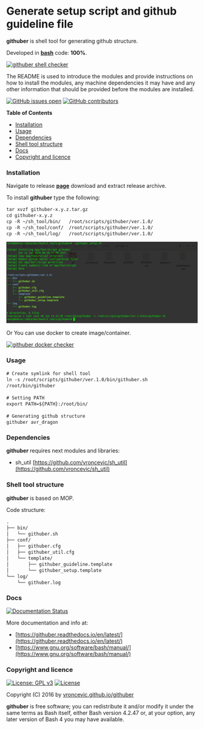 # Generate setup script and github guideline file

**githuber** is shell tool for generating github structure.

Developed in **[bash](https://en.wikipedia.org/wiki/Bash_(Unix_shell))** code: **100%**.

[![githuber shell checker](https://github.com/vroncevic/githuber/workflows/githuber%20shell%20checker/badge.svg)](https://github.com/vroncevic/githuber/actions?query=workflow%3A%22githuber+shell+checker%22)

The README is used to introduce the modules and provide instructions on
how to install the modules, any machine dependencies it may have and any
other information that should be provided before the modules are installed.

[![GitHub issues open](https://img.shields.io/github/issues/vroncevic/githuber.svg)](https://github.com/vroncevic/githuber/issues) [![GitHub contributors](https://img.shields.io/github/contributors/vroncevic/githuber.svg)](https://github.com/vroncevic/githuber/graphs/contributors)

<!-- START doctoc generated TOC please keep comment here to allow auto update -->
<!-- DON'T EDIT THIS SECTION, INSTEAD RE-RUN doctoc TO UPDATE -->
**Table of Contents**

- [Installation](#installation)
- [Usage](#usage)
- [Dependencies](#dependencies)
- [Shell tool structure](#shell-tool-structure)
- [Docs](#docs)
- [Copyright and licence](#copyright-and-licence)

<!-- END doctoc generated TOC please keep comment here to allow auto update -->

### Installation

Navigate to release **[page](https://github.com/vroncevic/githuber/releases)** download and extract release archive.

To install **githuber** type the following:

```
tar xvzf githuber-x.y.z.tar.gz
cd githuber-x.y.z
cp -R ~/sh_tool/bin/   /root/scripts/githuber/ver.1.0/
cp -R ~/sh_tool/conf/  /root/scripts/githuber/ver.1.0/
cp -R ~/sh_tool/log/   /root/scripts/githuber/ver.1.0/
```

![alt tag](https://raw.githubusercontent.com/vroncevic/githuber/dev/docs/setup_tree.png)

Or You can use docker to create image/container.

[![githuber docker checker](https://github.com/vroncevic/githuber/workflows/githuber%20docker%20checker/badge.svg)](https://github.com/vroncevic/githuber/actions?query=workflow%3A%22githuber+docker+checker%22)

### Usage

```
# Create symlink for shell tool
ln -s /root/scripts/githuber/ver.1.0/bin/githuber.sh /root/bin/githuber

# Setting PATH
export PATH=${PATH}:/root/bin/

# Generating github structure
githuber avr_dragon
```

### Dependencies

**githuber** requires next modules and libraries:
* sh_util [https://github.com/vroncevic/sh_util](https://github.com/vroncevic/sh_util)

### Shell tool structure

**githuber** is based on MOP.

Code structure:
```
.
├── bin/
│   └── githuber.sh
├── conf/
│   ├── githuber.cfg
│   ├── githuber_util.cfg
│   └── template/
│       ├── githuber_guideline.template
│       └── githuber_setup.template
└── log/
    └── githuber.log
```

### Docs

[![Documentation Status](https://readthedocs.org/projects/githuber/badge/?version=latest)](https://githuber.readthedocs.io/projects/githuber/en/latest/?badge=latest)

More documentation and info at:
* [https://githuber.readthedocs.io/en/latest/](https://githuber.readthedocs.io/en/latest/)
* [https://www.gnu.org/software/bash/manual/](https://www.gnu.org/software/bash/manual/)

### Copyright and licence

[![License: GPL v3](https://img.shields.io/badge/License-GPLv3-blue.svg)](https://www.gnu.org/licenses/gpl-3.0) [![License](https://img.shields.io/badge/License-Apache%202.0-blue.svg)](https://opensource.org/licenses/Apache-2.0)

Copyright (C) 2016 by [vroncevic.github.io/githuber](https://vroncevic.github.io/githuber)

**githuber** is free software; you can redistribute it and/or modify
it under the same terms as Bash itself, either Bash version 4.2.47 or,
at your option, any later version of Bash 4 you may have available.

